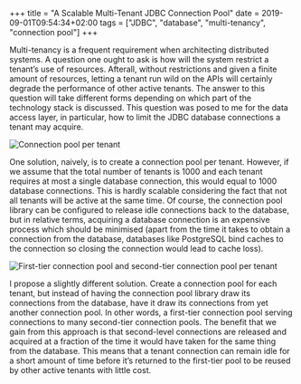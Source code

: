 +++
title = "A Scalable Multi-Tenant JDBC Connection Pool"
date = 2019-09-01T09:54:34+02:00
tags = ["JDBC", "database", "multi-tenancy", "connection pool"]
+++

Multi-tenancy is a frequent requirement when architecting distributed systems. A question one ought to ask is how will the system restrict a tenant’s use of resources. Afterall, without restrictions and given a finite amount of resources, letting a tenant run wild on the APIs will certainly degrade the performance of other active tenants. The answer to this question will take different forms depending on which part of the technology stack is discussed. This question was posed to me for the data access layer, in particular, how to limit the JDBC database connections a tenant may acquire.

<img src="/images/connection-pool-per-tenant.jpg" alt="Connection pool per tenant" style="max-width:70%"/>

One solution, naively, is to create a connection pool per tenant. However, if we assume that the total number of tenants is 1000 and each tenant requires at most a single database connection, this would equal to 1000 database connections. This is hardly scalable considering the fact that not all tenants will be active at the same time. Of course, the connection pool library can be configured to release idle connections back to the database, but in relative terms, acquiring a database connection is an expensive process which should be minimised (apart from the time it takes to obtain a connection from the database, databases like PostgreSQL bind caches to the connection so closing the connection would lead to cache loss).

<img src="/images/first-tier-connection-pool-second-tier-connection-pool-per-tenant.jpg " alt="First-tier connection pool and second-tier connection pool per tenant"/>

I propose a slightly different solution. Create a connection pool for each tenant, but instead of having the connection pool library draw its connections from the database, have it draw its connections from yet another connection pool. In other words, a first-tier connection pool serving connections to many second-tier connection pools. The benefit that we gain from this approach is that second-level connections are released and acquired at a fraction of the time it would have taken for the same thing from the database. This means that a tenant connection can remain idle for a short amount of time before it’s returned to the first-tier pool to be reused by other active tenants with little cost.
